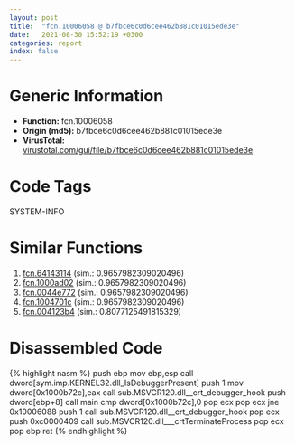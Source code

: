 ```yaml
---
layout: post
title:  "fcn.10006058 @ b7fbce6c0d6cee462b881c01015ede3e"
date:   2021-08-30 15:52:19 +0300
categories: report
index: false
---
```


# Generic Information
- **Function:** fcn.10006058
- **Origin (md5):** b7fbce6c0d6cee462b881c01015ede3e
- **VirusTotal:** [virustotal.com/gui/file/b7fbce6c0d6cee462b881c01015ede3e][virustotal_ref]

# Code Tags
<span class="tag" id="SYSTEM-INFO">SYSTEM-INFO</span>


# Similar Functions

1. [fcn.64143114][similar_1_ref] (sim.: 0.9657982309020496)
2. [fcn.1000ad02][similar_2_ref] (sim.: 0.9657982309020496)
3. [fcn.0044e772][similar_3_ref] (sim.: 0.9657982309020496)
4. [fcn.1004701c][similar_4_ref] (sim.: 0.9657982309020496)
5. [fcn.004123b4][similar_5_ref] (sim.: 0.8077125491815329)


# Disassembled Code

{% highlight nasm %}
push ebp
mov ebp,esp
call dword[sym.imp.KERNEL32.dll_IsDebuggerPresent]
push 1
mov dword[0x1000b72c],eax
call sub.MSVCR120.dll__crt_debugger_hook
push dword[ebp+8]
call main
cmp dword[0x1000b72c],0
pop ecx
pop ecx
jne 0x10006088
push 1
call sub.MSVCR120.dll__crt_debugger_hook
pop ecx
push 0xc0000409
call sub.MSVCR120.dll___crtTerminateProcess
pop ecx
pop ebp
ret
{% endhighlight %}


[similar_1_ref]: /report/fcn.64143114@07e4412910bcf0f5969ef64c44eecb2d
[similar_2_ref]: /report/fcn.1000ad02@b7467517f3ef2950fbbab46c56c44481
[similar_3_ref]: /report/fcn.0044e772@3dfcfb1d918b690c00de324bcfcdc082
[similar_4_ref]: /report/fcn.1004701c@281065207e373a4ee1e30bbbdc7817fd
[similar_5_ref]: /report/fcn.004123b4@8f6115b96a1ecdf25f9987837dfa155b
[virustotal_ref]: https://www.virustotal.com/gui/file/b7fbce6c0d6cee462b881c01015ede3e